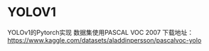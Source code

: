 # YOLOV1
YOLOv1的Pytorch实现
数据集使用PASCAL VOC 2007
下载地址：https://www.kaggle.com/datasets/aladdinpersson/pascalvoc-yolo

